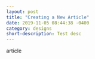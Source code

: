 ```yaml
---
layout: post
title: "Creating a New Article"
date: 2019-11-05 08:44:38 -0400
category: designs
short-description: Test desc
---
```


article

